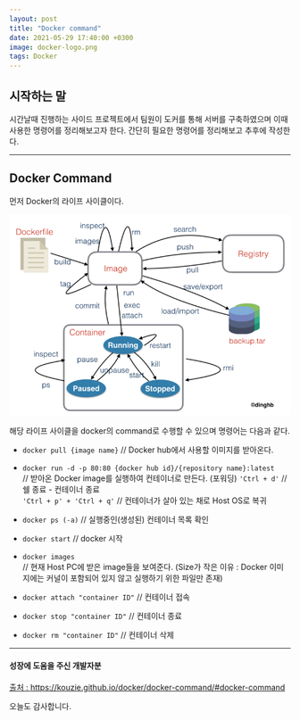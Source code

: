 ```yaml
---
layout: post
title: "Docker command"
date: 2021-05-29 17:40:00 +0300
image: docker-logo.png
tags: Docker
---
```


## 시작하는 말  

시간날때 진행하는 사이드 프로젝트에서 팀원이 도커를 통해 서버를 구축하였으며 이때 사용한 명령어를 정리해보고자 한다.
간단히 필요한 명령어를 정리해보고 추후에 작성한다.  

---

## Docker Command  

먼저 Docker의 라이프 사이클이다.  

![dockerLifeCycle](/images/dockerLifeCycle.png)  
 
해당 라이프 사이클을 docker의 command로 수행할 수 있으며 명령어는 다음과 같다.  


 - `docker pull {image name}`      // Docker hub에서 사용할 이미지를 받아온다.  
 - `docker run -d -p 80:80 {docker hub id}/{repository name}:latest`   
    // 받아온 Docker image를 실행하여 컨테이너로 만든다. (포워딩)
    `'Ctrl + d'`                  // 쉘 종료 - 컨테이너 종료  
    `'Ctrl + p' + 'Ctrl + q'`     // 컨테이너가 살아 있는 채로 Host OS로 복귀  

 - `docker ps (-a)`               // 실행중인(생성된) 컨테이너 목록 확인  
 - `docker start`                 // docker 시작  

 - `docker images`                   
    // 현재 Host PC에 받은 image들을 보여준다. (Size가 작은 이유 : Docker 이미지에는 커널이 포함되어 있지 않고 실행하기 위한 파일만 존재)
 - `docker attach "container ID"`  // 컨테이너 접속
 - `docker stop "container ID"`    // 컨테이너 종료
 - `docker rm "container ID"`      // 컨테이너 삭제


---

#### 성장에 도움을 주신 개발자분  

[출처 : ](https://kouzie.github.io/docker/docker-command/#docker-command) https://kouzie.github.io/docker/docker-command/#docker-command  

오늘도 감사합니다.

